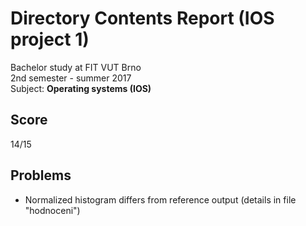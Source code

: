 # Directory Contents Report (IOS project 1)
Bachelor study at FIT VUT Brno  
2nd semester - summer 2017  
Subject: **Operating systems (IOS)**

## Score
14/15

## Problems
* Normalized histogram differs from reference output (details in file "hodnoceni")
